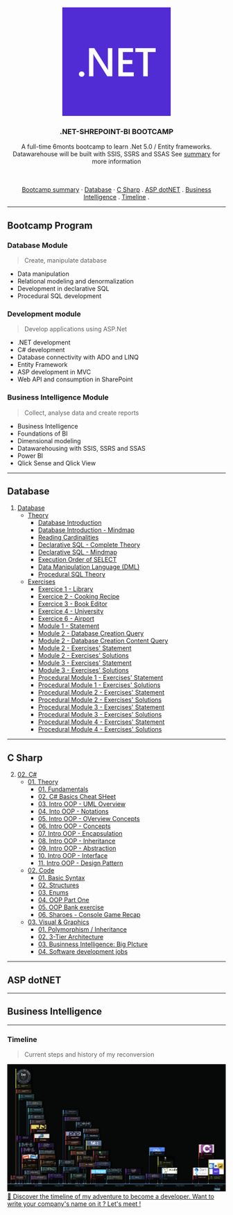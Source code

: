 
<!-- PROJECT LOGO -->
<br />
<p align="center">
  <a href="h./images/dotnet-logo.png">
    <img src="./images/dotnet-logo.png" alt="Logo" width="250" height=250">
  </a>

<h3 align="center">.NET-SHREPOINT-BI BOOTCAMP</h3>

<p align="center">
    A full-time 6monts bootcamp to learn .Net 5.0 / Entity frameworks.
    </br>
    Datawarehouse will be built with SSIS, SSRS and SSAS
    See <a href="#bootcamp-program">summary</a> for more information
</p>
<p align="center">
    <br />
    <br />
    <a href="#bootcamp-program">Bootcamp summary</a>
    ·
    <a href="#database">Database</a>
    ·
    <a href="#c-sharp">C Sharp</a>
    .
    <a href="#asp-dotnet">ASP dotNET</a>
    .
    <a href="#business-intelligence">Business Intelligence</a>
    .
    <a href="#timeline">Timeline</a>
    .
</p>

---

##  Bootcamp Program

### Database Module
>   Create, manipulate database

-   Data manipulation
-   Relational modeling and denormalization 
-   Development in declarative SQL
-   Procedural SQL development

### Development module
>   Develop applications using ASP.Net 

-   .NET development
-   C# development
-   Database connectivity with ADO and LINQ
-   Entity Framework
-   ASP development in MVC
-   Web API and consumption in SharePoint

### Business Intelligence Module
>   Collect, analyse data and create reports

-   Business Intelligence
-   Foundations of BI
-   Dimensional modeling
-   Datawarehousing with SSIS, SSRS and SSAS
-   Power BI
-   Qlick Sense and Qlick View

---

##  Database

1.  [Database](https://github.com/nicode-io/ASP.NET_BI_Bootcamp/tree/main/01-Database)
    *   [Theory](https://github.com/nicode-io/ASP.NET_BI_Bootcamp/tree/main/01-Database/01-01_Theory)
        +   [Database Introduction](https://github.com/nicode-io/ASP.NET_BI_Bootcamp/blob/main/01-Database/01-01_Theory/01-01-01_Database%20introduction.pdf)
        +   [Database Introduction - Mindmap](https://github.com/nicode-io/ASP.NET_BI_Bootcamp/blob/main/01-Database/01-01_Theory/01-01-02_Database%20introduction%20-%20Mindmap.pdf)
        +   [Reading Cardinalities](https://github.com/nicode-io/ASP.NET_BI_Bootcamp/blob/main/01-Database/01-01_Theory/01-01-03_Reading%20cardinalities.pdf)
        +   [Declarative SQL - Complete Theory](https://github.com/nicode-io/ASP.NET_BI_Bootcamp/blob/main/01-Database/01-01_Theory/01-01-04_Declarative%20SQL%20-%20Complete%20theory.pdf)
        +   [Declarative SQL - Mindmap](https://github.com/nicode-io/ASP.NET_BI_Bootcamp/blob/main/01-Database/01-01_Theory/01-01-05_Declarative%20SQL%20-%20Mindmap.pdf)
        +   [Execution Order of SELECT](https://github.com/nicode-io/ASP.NET_BI_Bootcamp/blob/main/01-Database/01-01_Theory/01-01-06_Execution%20order%20of%20a%20SELECT.pdf)
        +   [Data Manipulation Language (DML)](https://github.com/nicode-io/ASP.NET_BI_Bootcamp/blob/main/01-Database/01-01_Theory/01-01-07_Data%20Manipulation%20Language%20(DML).pdf)
        +   [Procedural SQL Theory](https://github.com/nicode-io/ASP.NET_BI_Bootcamp/blob/main/01-Database/01-01_Theory/01-01-08_T-SQL_Procedural.pdf)
    *   [Exercises](https://github.com/nicode-io/ASP.NET_BI_Bootcamp/tree/main/01-Database/01-02_Exercices)
        +   [Exercice 1 - Library](https://github.com/nicode-io/ASP.NET_BI_Bootcamp/blob/main/01-Database/01-02_Exercises/01-02-01_Library.pdf)
        +   [Exercice 2 - Cooking Recipe](https://github.com/nicode-io/ASP.NET_BI_Bootcamp/blob/main/01-Database/01-02_Exercises/01-02-02_Cooking_recipe.pdf)
        +   [Exercice 3 - Book Editor](https://github.com/nicode-io/ASP.NET_BI_Bootcamp/blob/main/01-Database/01-02_Exercises/01-02-03_Booking_editor.pdf)
        +   [Exercice 4 - University](https://github.com/nicode-io/ASP.NET_BI_Bootcamp/blob/main/01-Database/01-02_Exercises/01-02-04_University.pdf)
        +   [Exercice 6 - Airport](https://github.com/nicode-io/ASP.NET_BI_Bootcamp/blob/main/01-Database/01-02_Exercises/01-02-05_Airport.pdf)
        +   [Module 1 - Statement](https://github.com/nicode-io/ASP.NET_BI_Bootcamp/blob/main/01-Database/01-02_Exercises/01-02-06_Module_1.pdf)
        +   [Module 2 - Database Creation Query](https://github.com/nicode-io/ASP.NET_BI_Bootcamp/blob/main/01-Database/01-02_Exercises/01-02-07_Creation%20DBSlide%20-%20Database.sql)
        +   [Module 2 - Database Creation Content Query](https://github.com/nicode-io/ASP.NET_BI_Bootcamp/blob/main/01-Database/01-02_Exercises/01-02-08_Creation%20DBSlide%20-%20Database_Content.sql)
        +   [Module 2 - Exercises' Statement](https://github.com/nicode-io/ASP.NET_BI_Bootcamp/blob/main/01-Database/01-02_Exercises/01-02-09_Module_2_Statement.pdf)
        +   [Module 2 - Exercises' Solutions](https://github.com/nicode-io/ASP.NET_BI_Bootcamp/blob/main/01-Database/01-02_Exercises/01-02-10_Module_2_Solutions.sql)
        +   [Module 3 - Exercises' Statement](https://github.com/nicode-io/ASP.NET_BI_Bootcamp/blob/main/01-Database/01-02_Exercises/01-02-11_Module_3_Statement.pdf)
        +   [Module 3 - Exercises' Solutions](https://github.com/nicode-io/ASP.NET_BI_Bootcamp/blob/main/01-Database/01-02_Exercises/01-02-12_Module_3_Solutions.sql)
        +   [Procedural Module 1 - Exercises' Statement](https://github.com/nicode-io/ASP.NET_BI_Bootcamp/blob/main/01-Database/01-02_Exercises/01-02-13_Procadural_Module_1_Statement.pdf)
        +   [Procedural Module 1 - Exercises' Solutions](https://github.com/nicode-io/ASP.NET_BI_Bootcamp/blob/main/01-Database/01-02_Exercises/01-02-14_Procedural_Module_1_Solutions.sql)
        +   [Procedural Module 2 - Exercises' Statement](https://github.com/nicode-io/ASP.NET_BI_Bootcamp/blob/main/01-Database/01-02_Exercises/01-02-15_Procedural_Module_2_Statement.pdf)
        +   [Procedural Module 2 - Exercises' Solutions](https://github.com/nicode-io/ASP.NET_BI_Bootcamp/blob/main/01-Database/01-02_Exercises/01-02-16_Procedural_Modue_2_Solutions.sql)
        +   [Procedural Module 3 - Exercises' Statement](https://github.com/nicode-io/ASP.NET_BI_Bootcamp/blob/main/01-Database/01-02_Exercises/01-02-17_Procedural_Module3_Statement.pdf)
        +   [Procedural Module 3 - Exercises' Solutions](https://github.com/nicode-io/ASP.NET_BI_Bootcamp/blob/main/01-Database/01-02_Exercises/01-02-18_Procedural_Module_3_Solutions.sql)
        +   [Procedural Module 4 - Exercises' Statement](https://github.com/nicode-io/ASP.NET_BI_Bootcamp/blob/main/01-Database/01-02_Exercises/01-02-19_Procedural_Module_4_Statement.pdf)
        +   [Procedural Module 4 - Exercises' Solutions](https://github.com/nicode-io/ASP.NET_BI_Bootcamp/blob/main/01-Database/01-02_Exercises/01-02-20_Procedural_Module_4_Solutions.sql)
    
---

##  C Sharp

2.  [02. C#](https://github.com/nicode-io/ASP.NET_BI_Bootcamp/tree/main/02-C_Sharp)
    *   [01. Theory](https://github.com/nicode-io/ASP.NET_BI_Bootcamp/tree/main/02-C_Sharp/02-01_Theory)
        +   [01. Fundamentals](https://github.com/nicode-io/ASP.NET_BI_Bootcamp/blob/main/02-C_Sharp/02-01_Theory/02-01-01_C%23_Fundamentals.pdf)
        +   [02. C# Basics Cheat SHeet](https://github.com/nicode-io/ASP.NET_BI_Bootcamp/blob/main/02-C_Sharp/02-01_Theory/02-01-02_CSharpCheatSheet_V2.2-1.pdf)
        +   [03. Intro OOP - UML Overview](https://github.com/nicode-io/ASP.NET_BI_Bootcamp/blob/main/02-C_Sharp/02-01_Theory/02-01-03_Intro_OOP-UML_overview.pdf)
        +   [04. Into OOP - Notations](https://github.com/nicode-io/ASP.NET_BI_Bootcamp/blob/main/02-C_Sharp/02-01_Theory/02-01-04_Intro_OOP-Notations.pdf)
        +   [05. Intro OOP - OVerview Concepts](https://github.com/nicode-io/ASP.NET_BI_Bootcamp/blob/main/02-C_Sharp/02-01_Theory/02-01-05_Intro_OOP-Overview_concepts.pdf)
        +   [06. Intro OOP - Concepts](https://github.com/nicode-io/ASP.NET_BI_Bootcamp/blob/main/02-C_Sharp/02-01_Theory/02-01-06_Intro_OOP-Concepts.pdf)
        +   [07. Intro OOP - Encapsulation](https://github.com/nicode-io/ASP.NET_BI_Bootcamp/blob/main/02-C_Sharp/02-01_Theory/02-01-07_Intro_OOP-Encapsulation.pdf)
        +   [08. Intro OOP - Inheritance](https://github.com/nicode-io/ASP.NET_BI_Bootcamp/blob/main/02-C_Sharp/02-01_Theory/02-01-08_Intro_OOP-Inheritance.pdf)
        +   [09. Intro OOP - Abstraction](https://github.com/nicode-io/ASP.NET_BI_Bootcamp/blob/main/02-C_Sharp/02-01_Theory/02-01-09_Intro_OOP-Abstraction.pdf)
        +   [10. Intro OOP - Interface](https://github.com/nicode-io/ASP.NET_BI_Bootcamp/blob/main/02-C_Sharp/02-01_Theory/02-01-10_Intro_OOP-Interface.pdf)
        +   [11. Intro OOP - Design Pattern](https://github.com/nicode-io/ASP.NET_BI_Bootcamp/blob/main/02-C_Sharp/02-01_Theory/02-01-11_Intro_OOP-Design_pattern.pdf)
    *   [02. Code](https://github.com/nicode-io/ASP.NET_BI_Bootcamp/tree/main/02-C_Sharp/02-02_Code)
        +   [01. Basic Syntax](https://github.com/nicode-io/ASP.NET_BI_Bootcamp/tree/main/02-C_Sharp/02-02_Code/02-02-01_Basic_Syntax_Algo/02-02-01_Basic_Syntax_Algo)
        +   [02. Structures](https://github.com/nicode-io/ASP.NET_BI_Bootcamp/tree/main/02-C_Sharp/02-02_Code/02-02-02_Structures/02-02-02_Structures)
        +   [03. Enums](https://github.com/nicode-io/ASP.NET_BI_Bootcamp/tree/main/02-C_Sharp/02-02_Code/02-02-03_Enums)
        +   [04. OOP Part One](https://github.com/nicode-io/ASP.NET_BI_Bootcamp/tree/main/02-C_Sharp/02-02_Code/02-02-04_Oop_01)
        +   [05. OOP Bank exercise](https://github.com/nicode-io/ASP.NET_BI_Bootcamp/tree/main/02-C_Sharp/02-02_Code/02-02-05_Oop_Bank_Classes_Interfaces)
        +   [06. Sharoes - Console Game Recap](https://github.com/nicode-io/ASP.NET_BI_Bootcamp/tree/main/02-C_Sharp/02-02_Code/02-02-06-Sharoes_game)
	*   [03. Visual & Graphics](https://github.com/nicode-io/ASP.NET_BI_Bootcamp/tree/main/02-C_Sharp/02-03_Visuals_Graphics)
        +   [01. Polymorphism / Inheritance](https://github.com/nicode-io/ASP.NET_BI_Bootcamp/blob/main/02-C_Sharp/02-03_Visuals_Graphics/02-03-01_Polymorphism-Inheritance.png)
        +   [02. 3-Tier Architecture](https://github.com/nicode-io/ASP.NET_BI_Bootcamp/blob/main/02-C_Sharp/02-03_Visuals_Graphics/02-03-02_3-Tier_Architecture.png)
        +   [03. Businness Intelligence: Big PIcture](https://github.com/nicode-io/ASP.NET_BI_Bootcamp/blob/main/02-C_Sharp/02-03_Visuals_Graphics/02-03-03_BI_Big_Picture.png)
        +   [04. Software development jobs](https://github.com/nicode-io/ASP.NET_BI_Bootcamp/blob/main/02-C_Sharp/02-03_Visuals_Graphics/02-03-04_Software_Roles.png)

---

##  ASP dotNET



---

##  Business Intelligence




---

### Timeline
> Current steps and history of my reconversion

![Timeline](images/Timeline-21-04-05.png "Reconversion Timeline")
[:calendar: Discover the timeline of my adventure to become a developer. Want to write your company's name on it ? Let's meet !](https://timelines.gitkraken.com/timeline/2e12cc334eb0406b84bf7a6339e666c4?range=2020-05-26_2021-08-02)
